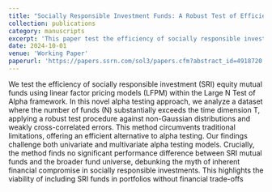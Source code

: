 ```yaml
---
title: "Socially Responsible Investment Funds: A Robust Test of Efficiency"
collection: publications
category: manuscripts
excerpt: 'This paper test the efficiency of socially responsible investment (SRI) equity mutual funds using linear factor pricing models (LFPM) within the Large N Test of Alpha framework.'
date: 2024-10-01 
venue: 'Working Paper'
paperurl: 'https://papers.ssrn.com/sol3/papers.cfm?abstract_id=4918720'
---
```


We test the efficiency of socially responsible investment (SRI) equity mutual funds using linear factor pricing models (LFPM) within the Large N Test of Alpha framework. In this novel alpha testing approach, we analyze a dataset where the number of funds (N) substantially exceeds the time dimension T, applying a robust test procedure against non-Gaussian distributions and weakly cross-correlated errors. This method circumvents traditional limitations, offering an efficient alternative to alpha testing. Our findings challenge both univariate and multivariate alpha testing models. Crucially, the method finds no significant performance difference between SRI mutual funds and the broader fund universe, debunking the myth of inherent financial compromise in socially responsible investments. This highlights the viability of including SRI funds in portfolios without financial trade-offs
